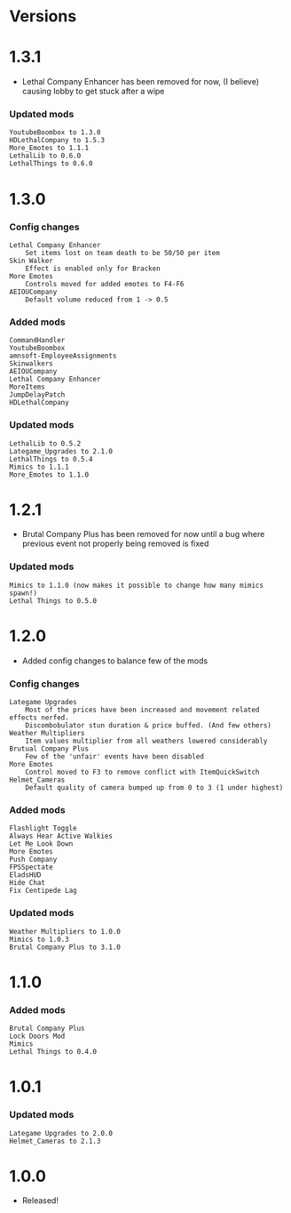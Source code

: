 # Versions
# 1.3.1
- Lethal Company Enhancer has been removed for now, (I believe) causing lobby to get stuck after a wipe

### Updated mods
    YoutubeBoombox to 1.3.0
    HDLethalCompany to 1.5.3
    More_Emotes to 1.1.1
    LethalLib to 0.6.0
    LethalThings to 0.6.0

# 1.3.0

### Config changes
    Lethal Company Enhancer
        Set items lost on team death to be 50/50 per item
    Skin Walker
        Effect is enabled only for Bracken
    More Emotes
        Controls moved for added emotes to F4-F6
    AEIOUCompany
        Default volume reduced from 1 -> 0.5
### Added mods
    CommandHandler
    YoutubeBoombox
    amnsoft-EmployeeAssignments
    Skinwalkers
    AEIOUCompany
    Lethal Company Enhancer
    MoreItems
    JumpDelayPatch
    HDLethalCompany

### Updated mods
	LethalLib to 0.5.2
	Lategame_Upgrades to 2.1.0
	LethalThings to 0.5.4
	Mimics to 1.1.1
	More_Emotes to 1.1.0

# 1.2.1
- Brutal Company Plus has been removed for now until a bug where previous event not properly being removed is fixed

### Updated mods
    Mimics to 1.1.0 (now makes it possible to change how many mimics spawn!)
    Lethal Things to 0.5.0

# 1.2.0
- Added config changes to balance few of the mods

### Config changes
    Lategame Upgrades
        Most of the prices have been increased and movement related effects nerfed.
        Discombobulator stun duration & price buffed. (And few others)
    Weather Multipliers
        Item values multiplier from all weathers lowered considerably
    Brutual Company Plus
        Few of the 'unfair' events have been disabled
    More Emotes
        Control moved to F3 to remove conflict with ItemQuickSwitch
    Helmet_Cameras
        Default quality of camera bumped up from 0 to 3 (1 under highest)
### Added mods
    Flashlight Toggle
    Always Hear Active Walkies
    Let Me Look Down
    More Emotes
    Push Company
    FPSSpectate
    EladsHUD
    Hide Chat
    Fix Centipede Lag
### Updated mods
    Weather Multipliers to 1.0.0
    Mimics to 1.0.3
    Brutal Company Plus to 3.1.0

# 1.1.0

### Added mods
	Brutal Company Plus
	Lock Doors Mod
	Mimics
	Lethal Things to 0.4.0

# 1.0.1

### Updated mods
	Lategame Upgrades to 2.0.0
	Helmet_Cameras to 2.1.3

# 1.0.0
- Released!
